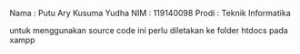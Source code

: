Nama  : Putu Ary Kusuma Yudha
NIM   : 119140098
Prodi : Teknik Informatika

untuk menggunakan source code ini perlu diletakan ke folder htdocs pada xampp
